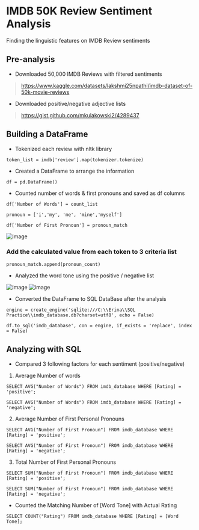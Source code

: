 # IMDB 50K Review Sentiment Analysis
Finding the linguistic features on IMDB Review sentiments

## Pre-analysis
- Downloaded 50,000 IMDB Reviews with filtered sentiments
>https://www.kaggle.com/datasets/lakshmi25npathi/imdb-dataset-of-50k-movie-reviews
- Downloaded positive/negative adjective lists
>https://gist.github.com/mkulakowski2/4289437

## Building a DataFrame
- Tokenized each review with nltk library

`token_list = imdb['review'].map(tokenizer.tokenize)`

- Created a DataFrame to arrange the information

`df = pd.DataFrame()`

- Counted number of words & first pronouns and saved as df columns

`df['Number of Words'] = count_list`

`pronoun = ['i','my', 'me', 'mine','myself']`

`df['Number of First Pronoun'] = pronoun_match`

![image](https://user-images.githubusercontent.com/43493266/192658930-f1623ec7-60f1-4cbb-b1f3-adccf9ae16de.png)

### Add the calculated value from each token to 3 criteria list
`pronoun_match.append(pronoun_count)`

- Analyzed the word tone using the positive / negative list

![image](https://user-images.githubusercontent.com/43493266/192659006-4b687753-2757-41de-aa24-82964df3914b.png)
![image](https://user-images.githubusercontent.com/43493266/192658603-3385ee17-8ef5-428d-b051-218d34fdc1ed.png)

- Converted the DataFrame to SQL DataBase after the analysis

`engine = create_engine('sqlite:///C:\\Erina\\SQL Practice\\imdb_database.db?charset=utf8', echo = False)`

`df.to_sql('imdb_database', con = engine, if_exists = 'replace', index = False)`

## Analyzing with SQL
- Compared 3 following factors for each sentiment (positive/negative)
1) Average Number of words

`SELECT AVG("Number of Words") FROM imdb_database WHERE [Rating] = 'positive';`

`SELECT AVG("Number of Words") FROM imdb_database WHERE [Rating] = 'negative';`

2) Average Number of First Personal Pronouns

`SELECT AVG("Number of First Pronoun") FROM imdb_database WHERE [Rating] = 'positive';`

`SELECT AVG("Number of First Pronoun") FROM imdb_database WHERE [Rating] = 'negative';`

3) Total Number of First Personal Pronouns

`SELECT SUM("Number of First Pronoun") FROM imdb_database WHERE [Rating] = 'positive';`

`SELECT SUM("Number of First Pronoun") FROM imdb_database WHERE [Rating] = 'negative';`

- Counted the Matching Number of [Word Tone] with Actual Rating

`SELECT COUNT("Rating") FROM imdb_database WHERE [Rating] = [Word Tone];`
